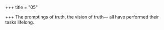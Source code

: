 +++
title = "05"

+++
 The promptings of truth, the vision of truth—
all have performed their tasks lifelong.